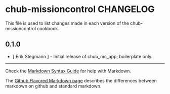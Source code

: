 chub-missioncontrol CHANGELOG
=============================

This file is used to list changes made in each version of the chub-missioncontrol cookbook.

0.1.0
-----
- [ Erik Stegmann ] - Initial release of chub_mc_app; boilerplate only.

- - -
Check the [Markdown Syntax Guide](http://daringfireball.net/projects/markdown/syntax) for help with Markdown.

The [Github Flavored Markdown page](http://github.github.com/github-flavored-markdown/) describes the differences between markdown on github and standard markdown.
